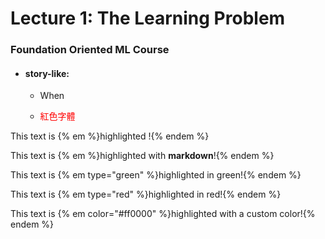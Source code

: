 # Lecture 1: The Learning Problem

### Foundation Oriented ML Course

* #### story-like:

  * When

  * <font color="red">紅色字體</font>
    

This text is {% em %}highlighted !{% endem %}


This text is {% em %}highlighted with **markdown**!{% endem %}

This text is {% em type="green" %}highlighted in green!{% endem %}

This text is {% em type="red" %}highlighted in red!{% endem %}

This text is {% em color="#ff0000" %}highlighted with a custom color!{% endem %}




